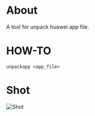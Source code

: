 About
=====

A tool for unpack huawei app file.

HOW-TO
======

    unpackapp <app_file>

Shot
====
![Shot](https://github.com/scue/unpackapp/raw/master/shot.png)
